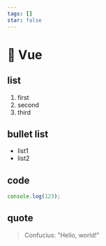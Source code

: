 ```yaml
---
tags: []
star: false
---
```

# 🚀️ Vue

## list

1. first
2. second
3. third

## bullet list

- list1
- list2

## code

```js
console.log(123);
```

## quote

> Confucius: "Hello, world!"
